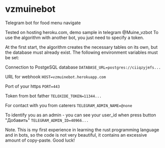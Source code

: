 # vzmuinebot
Telegram bot for food menu navigate 

Tested on hosting heroku.com, demo sample in telegram @Muine_vzbot
To use the algorithm with another bot, you just need to specify a token.

At the first start, the algorithm creates the necessary tables on its own, but the database must already exist. The following environment variables must be set:

Connection to PostgeSQL database
`DATABASE_URL=postgres://ciiqzyjmfs...`

URL for webhook
`HOST=vzmuinebot.herokuapp.com`

Port of your https
`PORT=443`

Token from bot father
`TELOXIDE_TOKEN=11344...`

For contact with you from caterers
`TELEGRAM_ADMIN_NAME=@none`

To identify you as an admin - you can see your user_id when press button "Добавить"
`TELEGRAM_ADMIN_ID=40966...`

Note. This is my first experience in learning the rust programming language and in bots, so the code is not very beautiful, it contains an excessive amount of copy-paste.
Good luck!
